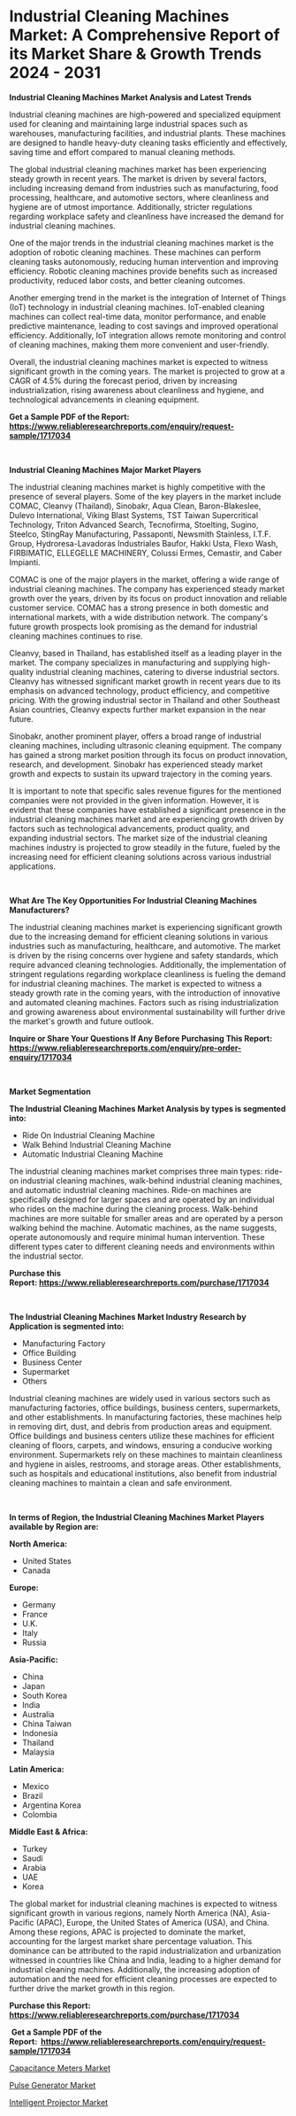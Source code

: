 <p><h1>Industrial Cleaning Machines Market: A Comprehensive Report of its Market Share & Growth Trends 2024 - 2031</h1></p><p><strong>Industrial Cleaning Machines Market Analysis and Latest Trends</strong></p>
<p><p>Industrial cleaning machines are high-powered and specialized equipment used for cleaning and maintaining large industrial spaces such as warehouses, manufacturing facilities, and industrial plants. These machines are designed to handle heavy-duty cleaning tasks efficiently and effectively, saving time and effort compared to manual cleaning methods.</p><p>The global industrial cleaning machines market has been experiencing steady growth in recent years. The market is driven by several factors, including increasing demand from industries such as manufacturing, food processing, healthcare, and automotive sectors, where cleanliness and hygiene are of utmost importance. Additionally, stricter regulations regarding workplace safety and cleanliness have increased the demand for industrial cleaning machines.</p><p>One of the major trends in the industrial cleaning machines market is the adoption of robotic cleaning machines. These machines can perform cleaning tasks autonomously, reducing human intervention and improving efficiency. Robotic cleaning machines provide benefits such as increased productivity, reduced labor costs, and better cleaning outcomes.</p><p>Another emerging trend in the market is the integration of Internet of Things (IoT) technology in industrial cleaning machines. IoT-enabled cleaning machines can collect real-time data, monitor performance, and enable predictive maintenance, leading to cost savings and improved operational efficiency. Additionally, IoT integration allows remote monitoring and control of cleaning machines, making them more convenient and user-friendly.</p><p>Overall, the industrial cleaning machines market is expected to witness significant growth in the coming years. The market is projected to grow at a CAGR of 4.5% during the forecast period, driven by increasing industrialization, rising awareness about cleanliness and hygiene, and technological advancements in cleaning equipment.</p></p>
<p><strong>Get a Sample PDF of the Report:&nbsp; <a href="https://www.reliableresearchreports.com/enquiry/request-sample/1717034">https://www.reliableresearchreports.com/enquiry/request-sample/1717034</a></strong></p>
<p>&nbsp;</p>
<p><strong>Industrial Cleaning Machines Major Market Players</strong></p>
<p><p>The industrial cleaning machines market is highly competitive with the presence of several players. Some of the key players in the market include COMAC, Cleanvy (Thailand), Sinobakr, Aqua Clean, Baron-Blakeslee, Dulevo International, Viking Blast Systems, TST Taiwan Supercritical Technology, Triton Advanced Search, Tecnofirma, Stoelting, Sugino, Steelco, StingRay Manufacturing, Passaponti, Newsmith Stainless, I.T.F. Group, Hydroresa-Lavadoras Industriales Baufor, Hakki Usta, Flexo Wash, FIRBIMATIC, ELLEGELLE MACHINERY, Colussi Ermes, Cemastir, and Caber Impianti.</p><p>COMAC is one of the major players in the market, offering a wide range of industrial cleaning machines. The company has experienced steady market growth over the years, driven by its focus on product innovation and reliable customer service. COMAC has a strong presence in both domestic and international markets, with a wide distribution network. The company's future growth prospects look promising as the demand for industrial cleaning machines continues to rise.</p><p>Cleanvy, based in Thailand, has established itself as a leading player in the market. The company specializes in manufacturing and supplying high-quality industrial cleaning machines, catering to diverse industrial sectors. Cleanvy has witnessed significant market growth in recent years due to its emphasis on advanced technology, product efficiency, and competitive pricing. With the growing industrial sector in Thailand and other Southeast Asian countries, Cleanvy expects further market expansion in the near future.</p><p>Sinobakr, another prominent player, offers a broad range of industrial cleaning machines, including ultrasonic cleaning equipment. The company has gained a strong market position through its focus on product innovation, research, and development. Sinobakr has experienced steady market growth and expects to sustain its upward trajectory in the coming years.</p><p>It is important to note that specific sales revenue figures for the mentioned companies were not provided in the given information. However, it is evident that these companies have established a significant presence in the industrial cleaning machines market and are experiencing growth driven by factors such as technological advancements, product quality, and expanding industrial sectors. The market size of the industrial cleaning machines industry is projected to grow steadily in the future, fueled by the increasing need for efficient cleaning solutions across various industrial applications.</p></p>
<p>&nbsp;</p>
<p><strong>What Are The Key Opportunities For Industrial Cleaning Machines Manufacturers?</strong></p>
<p><p>The industrial cleaning machines market is experiencing significant growth due to the increasing demand for efficient cleaning solutions in various industries such as manufacturing, healthcare, and automotive. The market is driven by the rising concerns over hygiene and safety standards, which require advanced cleaning technologies. Additionally, the implementation of stringent regulations regarding workplace cleanliness is fueling the demand for industrial cleaning machines. The market is expected to witness a steady growth rate in the coming years, with the introduction of innovative and automated cleaning machines. Factors such as rising industrialization and growing awareness about environmental sustainability will further drive the market's growth and future outlook.</p></p>
<p><strong>Inquire or Share Your Questions If Any Before Purchasing This Report: <a href="https://www.reliableresearchreports.com/enquiry/pre-order-enquiry/1717034">https://www.reliableresearchreports.com/enquiry/pre-order-enquiry/1717034</a></strong></p>
<p>&nbsp;</p>
<p><strong>Market Segmentation</strong></p>
<p><strong>The Industrial Cleaning Machines Market Analysis by types is segmented into:</strong></p>
<p><ul><li>Ride On Industrial Cleaning Machine</li><li>Walk Behind Industrial Cleaning Machine</li><li>Automatic Industrial Cleaning Machine</li></ul></p>
<p><p>The industrial cleaning machines market comprises three main types: ride-on industrial cleaning machines, walk-behind industrial cleaning machines, and automatic industrial cleaning machines. Ride-on machines are specifically designed for larger spaces and are operated by an individual who rides on the machine during the cleaning process. Walk-behind machines are more suitable for smaller areas and are operated by a person walking behind the machine. Automatic machines, as the name suggests, operate autonomously and require minimal human intervention. These different types cater to different cleaning needs and environments within the industrial sector.</p></p>
<p><strong>Purchase this Report:&nbsp;<a href="https://www.reliableresearchreports.com/purchase/1717034">https://www.reliableresearchreports.com/purchase/1717034</a></strong></p>
<p>&nbsp;</p>
<p><strong>The Industrial Cleaning Machines Market Industry Research by Application is segmented into:</strong></p>
<p><ul><li>Manufacturing Factory</li><li>Office Building</li><li>Business Center</li><li>Supermarket</li><li>Others</li></ul></p>
<p><p>Industrial cleaning machines are widely used in various sectors such as manufacturing factories, office buildings, business centers, supermarkets, and other establishments. In manufacturing factories, these machines help in removing dirt, dust, and debris from production areas and equipment. Office buildings and business centers utilize these machines for efficient cleaning of floors, carpets, and windows, ensuring a conducive working environment. Supermarkets rely on these machines to maintain cleanliness and hygiene in aisles, restrooms, and storage areas. Other establishments, such as hospitals and educational institutions, also benefit from industrial cleaning machines to maintain a clean and safe environment.</p></p>
<p>&nbsp;</p>
<p><strong>In terms of Region, the Industrial Cleaning Machines Market Players available by Region are:</strong></p>
<p>
    <p> <strong> North America: </strong>
        <ul>
            <li>United States</li>
            <li>Canada</li>
        </ul>
        </p> 
    <p> <strong> Europe: </strong>
        <ul>
            <li>Germany</li>
            <li>France</li>
            <li>U.K.</li>
            <li>Italy</li>
            <li>Russia</li>
        </ul>
        </p> 
    <p> <strong> Asia-Pacific: </strong>
        <ul>
            <li>China</li>
            <li>Japan</li>
            <li>South Korea</li>
            <li>India</li>
            <li>Australia</li>
            <li>China Taiwan</li>
            <li>Indonesia</li>
            <li>Thailand</li>
            <li>Malaysia</li>
        </ul>
        </p> 
    <p> <strong> Latin America: </strong>
        <ul>
            <li>Mexico</li>
            <li>Brazil</li>
            <li>Argentina Korea</li>
            <li>Colombia</li>
        </ul>
        </p> 
    <p> <strong> Middle East & Africa: </strong>
        <ul>
            <li>Turkey</li>
            <li>Saudi</li>
            <li>Arabia</li>
            <li>UAE</li>
            <li>Korea</li>
        </ul>
    </p>
    </p>
<p><p>The global market for industrial cleaning machines is expected to witness significant growth in various regions, namely North America (NA), Asia-Pacific (APAC), Europe, the United States of America (USA), and China. Among these regions, APAC is projected to dominate the market, accounting for the largest market share percentage valuation. This dominance can be attributed to the rapid industrialization and urbanization witnessed in countries like China and India, leading to a higher demand for industrial cleaning machines. Additionally, the increasing adoption of automation and the need for efficient cleaning processes are expected to further drive the market growth in this region.</p></p>
<p><strong>Purchase this Report: <a href="https://www.reliableresearchreports.com/purchase/1717034">https://www.reliableresearchreports.com/purchase/1717034</a></strong></p>
<p>&nbsp;<strong>Get a Sample PDF of the Report:&nbsp;&nbsp;<a href="https://www.reliableresearchreports.com/enquiry/request-sample/1717034">https://www.reliableresearchreports.com/enquiry/request-sample/1717034</a></strong></p>
<p><strong></strong></p>
<p><p><a href="https://github.com/Triciasol/Market-Research-Report-List-1/blob/main/capacitance-meters-market.md">Capacitance Meters Market</a></p><p><a href="https://github.com/jhcraigie/Market-Research-Report-List-1/blob/main/pulse-generator-market.md">Pulse Generator Market</a></p><p><a href="https://github.com/chartsaturn/Market-Research-Report-List-1/blob/main/intelligent-projector-market.md">Intelligent Projector Market</a></p></p>